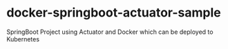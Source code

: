 # docker-springboot-actuator-sample
SpringBoot Project using Actuator and Docker which can be deployed to Kubernetes
